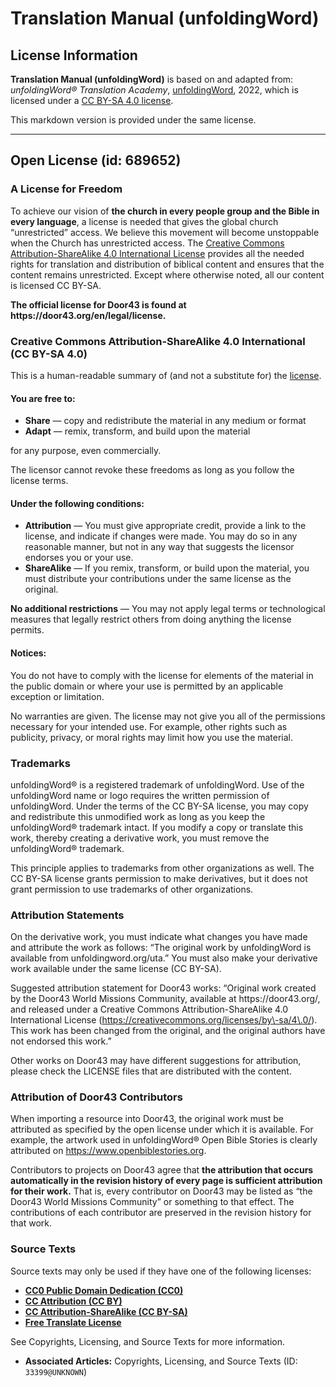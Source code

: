 # Translation Manual (unfoldingWord)

## License Information

**Translation Manual (unfoldingWord)** is based on and adapted from: _unfoldingWord® Translation Academy_, [unfoldingWord](https://unfoldingword.org/utw), 2022, which is licensed under a [CC BY-SA 4.0 license](https://creativecommons.org/licenses/by-sa/4.0/legalcode.en).

This markdown version is provided under the same license.



--------------------------------

## Open License (id: 689652)

### A License for Freedom

To achieve our vision of **the church in every people group and the Bible in every language**, a license is needed that gives the global church “unrestricted” access. We believe this movement will become unstoppable when the Church has unrestricted access. The [Creative Commons Attribution\-ShareAlike 4\.0 International License](https://creativecommons.org/licenses/by-sa/4.0/) provides all the needed rights for translation and distribution of biblical content and ensures that the content remains unrestricted. Except where otherwise noted, all our content is licensed CC BY\-SA.

**The official license for Door43 is found at https://door43\.org/en/legal/license.**

### Creative Commons Attribution\-ShareAlike 4\.0 International (CC BY\-SA 4\.0\)

This is a human\-readable summary of (and not a substitute for) the [license](https://creativecommons.org/licenses/by-sa/4.0/).

#### You are free to:

* **Share** — copy and redistribute the material in any medium or format
* **Adapt** — remix, transform, and build upon the material

for any purpose, even commercially.

The licensor cannot revoke these freedoms as long as you follow the license terms.

#### Under the following conditions:

* **Attribution** — You must give appropriate credit, provide a link to the license, and indicate if changes were made. You may do so in any reasonable manner, but not in any way that suggests the licensor endorses you or your use.
* **ShareAlike** — If you remix, transform, or build upon the material, you must distribute your contributions under the same license as the original.

**No additional restrictions** — You may not apply legal terms or technological measures that legally restrict others from doing anything the license permits.

#### Notices:

You do not have to comply with the license for elements of the material in the public domain or where your use is permitted by an applicable exception or limitation.

No warranties are given. The license may not give you all of the permissions necessary for your intended use. For example, other rights such as publicity, privacy, or moral rights may limit how you use the material.

### Trademarks

unfoldingWord® is a registered trademark of unfoldingWord. Use of the unfoldingWord name or logo requires the written permission of unfoldingWord. Under the terms of the CC BY\-SA license, you may copy and redistribute this unmodified work as long as you keep the unfoldingWord® trademark intact. If you modify a copy or translate this work, thereby creating a derivative work, you must remove the unfoldingWord® trademark.

This principle applies to trademarks from other organizations as well. The CC BY\-SA license grants permission to make derivatives, but it does not grant permission to use trademarks of other organizations.

### Attribution Statements

On the derivative work, you must indicate what changes you have made and attribute the work as follows: “The original work by unfoldingWord is available from unfoldingword.org/uta.” You must also make your derivative work available under the same license (CC BY\-SA).

Suggested attribution statement for Door43 works: “Original work created by the Door43 World Missions Community, available at https://door43\.org/, and released under a Creative Commons Attribution\-ShareAlike 4\.0 International License (https://creativecommons.org/licenses/by\-sa/4\.0/). This work has been changed from the original, and the original authors have not endorsed this work.”

Other works on Door43 may have different suggestions for attribution, please check the LICENSE files that are distributed with the content.

### Attribution of Door43 Contributors

When importing a resource into Door43, the original work must be attributed as specified by the open license under which it is available. For example, the artwork used in unfoldingWord® Open Bible Stories is clearly attributed on https://www.openbiblestories.org.

Contributors to projects on Door43 agree that **the attribution that occurs automatically in the revision history of every page is sufficient attribution for their work.** That is, every contributor on Door43 may be listed as “the Door43 World Missions Community” or something to that effect. The contributions of each contributor are preserved in the revision history for that work.

### Source Texts

Source texts may only be used if they have one of the following licenses:

* **[CC0 Public Domain Dedication (CC0\)](https://creativecommons.org/publicdomain/zero/1.0/)**
* **[CC Attribution (CC BY)](https://creativecommons.org/licenses/by/3.0/)**
* **[CC Attribution\-ShareAlike (CC BY\-SA)](https://creativecommons.org/licenses/by-sa/4.0/)**
* **[Free Translate License](https://ufw.io/freetranslate/)**

See Copyrights, Licensing, and Source Texts for more information.

* **Associated Articles:** Copyrights, Licensing, and Source Texts (ID: `33399@UNKNOWN`)

